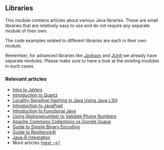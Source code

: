 ## Libraries

This module contains articles about various Java libraries. 
These are small libraries that are relatively easy to use and do not require any separate module of their own.

The code examples related to different libraries are each in their own module.

Remember, for advanced libraries like [Jackson](/jackson) and [JUnit](/testing-modules) we already have separate modules. Please make sure to have a look at the existing modules in such cases.

### Relevant articles
- [Intro to JaVers](https://www.baeldung.com/javers)
- [Introduction to Quartz](https://www.baeldung.com/quartz)
- [Locality-Sensitive Hashing in Java Using Java-LSH](https://www.baeldung.com/locality-sensitive-hashing)
- [Introduction to JavaPoet](https://www.baeldung.com/java-poet)
- [Introduction to Functional Java](https://www.baeldung.com/java-functional-library)
- [Using libphonenumber to Validate Phone Numbers](https://www.baeldung.com/java-libphonenumber)
- [Apache Commons Collections vs Google Guava](https://www.baeldung.com/apache-commons-collections-vs-guava)
- [Guide to Simple Binary Encoding](https://www.baeldung.com/java-sbe)
- [Guide to Resilience4j](https://www.baeldung.com/resilience4j)
- [Java-R Integration](https://www.baeldung.com/java-r-integration)
- More articles [[next -->]](/libraries-2)
